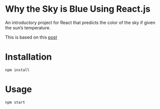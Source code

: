 # Why the Sky is Blue Using React.js

An introductory project for React that predicts the color of the sky if given the sun’s temperature.

This is based on this [post](https://blog.devgenius.io/show-me-the-sky-is-blue-using-react-js-part-2-a94f5bc0a44b)

# Installation

```
npm install
```

# Usage

```
npm start
```
